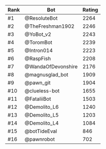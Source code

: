 Rank|Bot|Rating
---|---|---
#1|@ResoluteBot|2264
#2|@TheFreshman1902|2246
#3|@YoBot_v2|2243
#4|@ToromBot|2239
#5|@Intron014|2223
#6|@RaspFish|2208
#7|@WandaOfDevonshire|2176
#8|@magnusglad_bot|1909
#9|@pawn_git|1904
#10|@clueless-bot|1655
#11|@FataliiBot|1503
#12|@Demolito_L6|1240
#13|@Demolito_L5|1203
#14|@Demolito_L4|1084
#15|@botTideEval|846
#16|@pawnrobot|702
